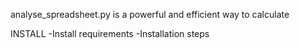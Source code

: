 
analyse_spreadsheet.py is a powerful and efficient way to calculate 


INSTALL
 -Install requirements
 -Installation steps 
 
